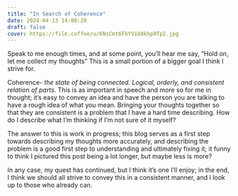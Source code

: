 ```yaml
---
title: "In Search of Coherence"
date: 2024-04-13 14:00:29
draft: false
cover: https://file.coffee/u/6NsCmt6FkYV168khp9TpI.jpg
---
```




Speak to me enough times, and at some point, you’ll hear me say, “Hold on, let me collect my thoughts” This is a small portion of a bigger goal I think I strive for.

Coherence- *the state of being connected. Logical, orderly, and consistent relation of parts*. This is as important in speech and more so for me in thought; it’s easy to convey an idea and have the person you are talking to have a rough idea of what you mean. Bringing your thoughts together so that they are consistent is a problem that I have a hard time describing. How do I describe what I’m thinking if I’m not sure of it myself? 


The answer to this is work in progress; this blog serves as a first step towards describing my thoughts more accurately, and describing the problem is a good first step to understanding and ultimately fixing it; it funny to think I  pictured this post being a lot longer, but maybe less is more?

In any case, my quest has continued, but I think it’s one I’ll enjoy; in the end, I think we should all strive to convey this in a consistent manner, and I look up to those who already can.  



